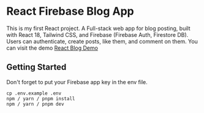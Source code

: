 # React Firebase Blog App
This is my first React project. A Full-stack web app for blog posting, built with React 18, Tailwind CSS, and Firebase (Firebase Auth, Firestore DB). Users can authenticate, create posts, like them, and comment on them. You can visit the demo [React Blog Demo](https://react-blog-snowy-nu.vercel.app)

## Getting Started
Don't forget to put your Firebase app key in the env file.
```
cp .env.example .env
npm / yarn / pnpm install
npm / yarn / pnpm dev
```
